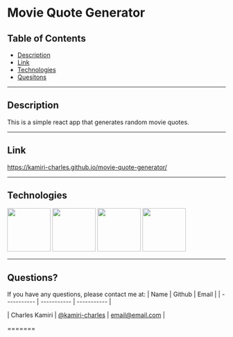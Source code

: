 # Movie Quote Generator

## Table of Contents

- [Description](#Description)
- [Link](#Link)
- [Technologies](#Technologies)
- [Quesitons](#Questions)

---

## Description

This is a simple react app that generates random movie quotes.

---

## Link

https://kamiri-charles.github.io/movie-quote-generator/

---

## Technologies

<p float="left">
<img src="https://cdn-icons-png.flaticon.com/512/5968/5968267.png" width="100" height="100">
<img src="https://sass-lang.com/assets/img/styleguide/seal-color-aef0354c.png" width="100" height="100">
<img src="https://raw.githubusercontent.com/jsx-ir/logo/master/jsx.png" width="100" height="100">
<img src="https://upload.wikimedia.org/wikipedia/commons/thumb/a/a7/React-icon.svg/2300px-React-icon.svg.png" width="100" height="100">

---

## Questions?

If you have any questions, please contact me at:
| Name | Github | Email |
| ----------- | ----------- | ----------- |

| Charles Kamiri | [@kamiri-charles](https://github.com/kamiri-charles) | email@email.com |

=======
